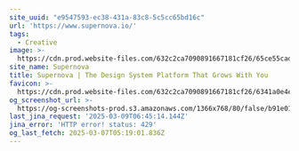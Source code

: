 ```yaml
---
site_uuid: "e9547593-ec38-431a-83c8-5c5cc65bd16c"
url: 'https://www.supernova.io/'
tags:
  - Creative
image: >-
  https://cdn.prod.website-files.com/632c2ca7090891667181cf26/65ce55cad4b3e1df6a93b3b8_supernova-design-systems.png
site_name: Supernova
title: Supernova | The Design System Platform That Grows With You
favicon: >-
  https://cdn.prod.website-files.com/632c2ca7090891667181cf26/6341a0e4eae8f417097ea23b_32x32.png
og_screenshot_url: >-
  https://og-screenshots-prod.s3.amazonaws.com/1366x768/80/false/b91e01989fa88bb39cbbeacb75dcdba4b545972a694e783587589caaabfe2c1f.jpeg
last_jina_request: '2025-03-09T06:45:14.144Z'
jina_error: 'HTTP error! status: 429'
og_last_fetch: 2025-03-07T05:19:01.836Z
---
```


